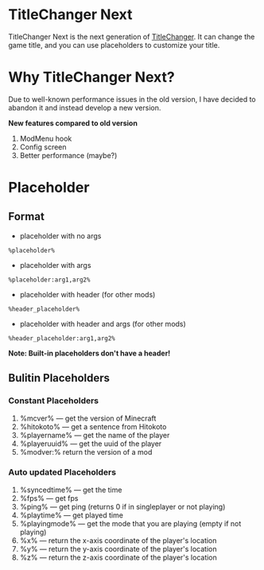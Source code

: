 # TitleChanger Next
TitleChanger Next is the next generation of [TitleChanger](https://modrinth.com/mod/mctitlechanger).
It can change the game title, and you can use placeholders to customize your title.

# Why TitleChanger Next?
Due to well-known performance issues in the old version, I have decided to abandon it and instead develop a new version.

**New features compared to old version**
1. ModMenu hook
2. Config screen
3. Better performance (maybe?)

# Placeholder
## Format
* placeholder with no args
```
%placeholder%
```

* placeholder with args
```
%placeholder:arg1,arg2%
```

* placeholder with header (for other mods)
```
%header_placeholder%
```

* placeholder with header and args (for other mods)
```
%header_placeholder:arg1,arg2%
```

**Note: Built-in placeholders don't have a header!**
## Bulitin Placeholders
### Constant Placeholders
1. %mcver% — get the version of Minecraft
2. %hitokoto% — get a sentence from Hitokoto
4. %playername% — get the name of the player
5. %playeruuid% — get the uuid of the player
6. %modver:<modid>% return the version of a mod

### Auto updated Placeholders
1. %syncedtime% — get the time
2. %fps% — get fps
3. %ping% — get ping (returns 0 if in singleplayer or not playing)
4. %playtime% — get played time
5. %playingmode% — get the mode that you are playing (empty if not playing)
6. %x% — return the x-axis coordinate of the player's location
7. %y% — return the y-axis coordinate of the player's location
8. %z% — return the z-axis coordinate of the player's location